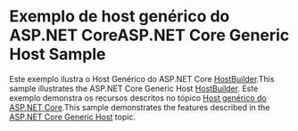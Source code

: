 # <a name="aspnet-core-generic-host-sample"></a><span data-ttu-id="da10d-101">Exemplo de host genérico do ASP.NET Core</span><span class="sxs-lookup"><span data-stu-id="da10d-101">ASP.NET Core Generic Host Sample</span></span>

<span data-ttu-id="da10d-102">Este exemplo ilustra o Host Genérico do ASP.NET Core [HostBuilder](https://docs.microsoft.com/dotnet/api/microsoft.extensions.hosting.ihostedservice).</span><span class="sxs-lookup"><span data-stu-id="da10d-102">This sample illustrates the ASP.NET Core Generic Host [HostBuilder](https://docs.microsoft.com/dotnet/api/microsoft.extensions.hosting.ihostedservice).</span></span> <span data-ttu-id="da10d-103">Este exemplo demonstra os recursos descritos no tópico [Host genérico do ASP.NET Core](https://docs.microsoft.com/aspnet/core/fundamentals/host/generic-host).</span><span class="sxs-lookup"><span data-stu-id="da10d-103">This sample demonstrates the features described in the [ASP.NET Core Generic Host](https://docs.microsoft.com/aspnet/core/fundamentals/host/generic-host) topic.</span></span>
